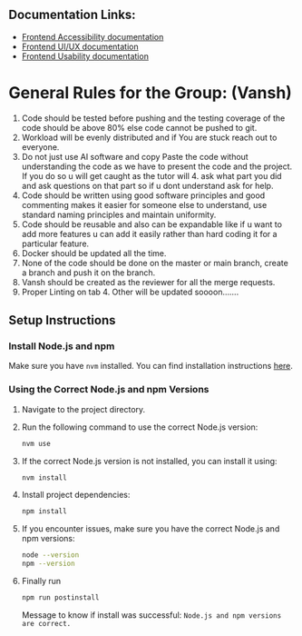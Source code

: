 ## Documentation Links:

- [Frontend Accessibility documentation](./frontend/Documentation/accessibility.md)
- [Frontend UI/UX documentation](./frontend/Documentation/UIUX.md)
- [Frontend Usability documentation](./frontend/Documentation/usability.md)

###

###

# General Rules for the Group: (Vansh)

1. Code should be tested before pushing and the testing coverage of the code should be above 80% else code cannot be pushed to git.
2. Workload will be evenly distributed and if You are stuck reach out to everyone.
3. Do not just use AI software and copy Paste the code without understanding the code as we have to present the code and the project. If you do so u will get caught as the tutor will 4. ask what part you did and ask questions on that part so if u dont understand ask for help.
4. Code should be written using good software principles and good commenting makes it easier for someone else to understand, use standard naming principles and maintain uniformity.
5. Code should be reusable and also can be expandable like if u want to add more features u can add it easily rather than hard coding it for a particular feature.
6. Docker should be updated all the time.
7. None of the code should be done on the master or main branch, create a branch and push it on the branch.
8. Vansh should be created as the reviewer for all the merge requests.
9. Proper Linting on tab 4.
   Other will be updated soooon…….

###

###

## Setup Instructions

### Install Node.js and npm

Make sure you have `nvm` installed. You can find installation instructions [here](https://github.com/nvm-sh/nvm#install--update-script).

### Using the Correct Node.js and npm Versions

1. Navigate to the project directory.
2. Run the following command to use the correct Node.js version:

   ```sh
   nvm use
   ```

3. If the correct Node.js version is not installed, you can install it using:

   ```sh
   nvm install
   ```

4. Install project dependencies:

   ```sh
   npm install
   ```

5. If you encounter issues, make sure you have the correct Node.js and npm versions:

   ```sh
   node --version
   npm --version
   ```

6. Finally run

   ```sh
   npm run postinstall
   ```

   Message to know if install was successful: `Node.js and npm versions are correct.`

